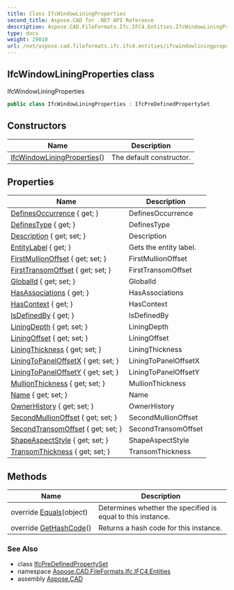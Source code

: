 ```yaml
---
title: Class IfcWindowLiningProperties
second_title: Aspose.CAD for .NET API Reference
description: Aspose.CAD.FileFormats.Ifc.IFC4.Entities.IfcWindowLiningProperties class. IfcWindowLiningProperties
type: docs
weight: 29010
url: /net/aspose.cad.fileformats.ifc.ifc4.entities/ifcwindowliningproperties/
---
```

## IfcWindowLiningProperties class

IfcWindowLiningProperties

```csharp
public class IfcWindowLiningProperties : IfcPreDefinedPropertySet
```

## Constructors

| Name | Description |
| --- | --- |
| [IfcWindowLiningProperties](ifcwindowliningproperties/)() | The default constructor. |

## Properties

| Name | Description |
| --- | --- |
| [DefinesOccurrence](../../aspose.cad.fileformats.ifc.ifc4.entities/ifcpropertysetdefinition/definesoccurrence/) { get; } | DefinesOccurrence |
| [DefinesType](../../aspose.cad.fileformats.ifc.ifc4.entities/ifcpropertysetdefinition/definestype/) { get; } | DefinesType |
| [Description](../../aspose.cad.fileformats.ifc.ifc4.entities/ifcroot/description/) { get; set; } | Description |
| [EntityLabel](../../aspose.cad.fileformats.ifc/ifcentity/entitylabel/) { get; } | Gets the entity label. |
| [FirstMullionOffset](../../aspose.cad.fileformats.ifc.ifc4.entities/ifcwindowliningproperties/firstmullionoffset/) { get; set; } | FirstMullionOffset |
| [FirstTransomOffset](../../aspose.cad.fileformats.ifc.ifc4.entities/ifcwindowliningproperties/firsttransomoffset/) { get; set; } | FirstTransomOffset |
| [GlobalId](../../aspose.cad.fileformats.ifc.ifc4.entities/ifcroot/globalid/) { get; set; } | GlobalId |
| [HasAssociations](../../aspose.cad.fileformats.ifc.ifc4.entities/ifcpropertydefinition/hasassociations/) { get; } | HasAssociations |
| [HasContext](../../aspose.cad.fileformats.ifc.ifc4.entities/ifcpropertydefinition/hascontext/) { get; } | HasContext |
| [IsDefinedBy](../../aspose.cad.fileformats.ifc.ifc4.entities/ifcpropertysetdefinition/isdefinedby/) { get; } | IsDefinedBy |
| [LiningDepth](../../aspose.cad.fileformats.ifc.ifc4.entities/ifcwindowliningproperties/liningdepth/) { get; set; } | LiningDepth |
| [LiningOffset](../../aspose.cad.fileformats.ifc.ifc4.entities/ifcwindowliningproperties/liningoffset/) { get; set; } | LiningOffset |
| [LiningThickness](../../aspose.cad.fileformats.ifc.ifc4.entities/ifcwindowliningproperties/liningthickness/) { get; set; } | LiningThickness |
| [LiningToPanelOffsetX](../../aspose.cad.fileformats.ifc.ifc4.entities/ifcwindowliningproperties/liningtopaneloffsetx/) { get; set; } | LiningToPanelOffsetX |
| [LiningToPanelOffsetY](../../aspose.cad.fileformats.ifc.ifc4.entities/ifcwindowliningproperties/liningtopaneloffsety/) { get; set; } | LiningToPanelOffsetY |
| [MullionThickness](../../aspose.cad.fileformats.ifc.ifc4.entities/ifcwindowliningproperties/mullionthickness/) { get; set; } | MullionThickness |
| [Name](../../aspose.cad.fileformats.ifc.ifc4.entities/ifcroot/name/) { get; set; } | Name |
| [OwnerHistory](../../aspose.cad.fileformats.ifc.ifc4.entities/ifcroot/ownerhistory/) { get; set; } | OwnerHistory |
| [SecondMullionOffset](../../aspose.cad.fileformats.ifc.ifc4.entities/ifcwindowliningproperties/secondmullionoffset/) { get; set; } | SecondMullionOffset |
| [SecondTransomOffset](../../aspose.cad.fileformats.ifc.ifc4.entities/ifcwindowliningproperties/secondtransomoffset/) { get; set; } | SecondTransomOffset |
| [ShapeAspectStyle](../../aspose.cad.fileformats.ifc.ifc4.entities/ifcwindowliningproperties/shapeaspectstyle/) { get; set; } | ShapeAspectStyle |
| [TransomThickness](../../aspose.cad.fileformats.ifc.ifc4.entities/ifcwindowliningproperties/transomthickness/) { get; set; } | TransomThickness |

## Methods

| Name | Description |
| --- | --- |
| override [Equals](../../aspose.cad.fileformats.ifc/ifcentity/equals/)(object) | Determines whether the specified is equal to this instance. |
| override [GetHashCode](../../aspose.cad.fileformats.ifc/ifcentity/gethashcode/)() | Returns a hash code for this instance. |

### See Also

* class [IfcPreDefinedPropertySet](../ifcpredefinedpropertyset/)
* namespace [Aspose.CAD.FileFormats.Ifc.IFC4.Entities](../../aspose.cad.fileformats.ifc.ifc4.entities/)
* assembly [Aspose.CAD](../../)


